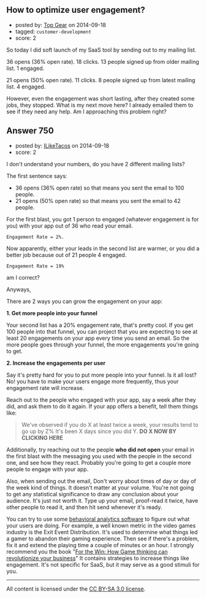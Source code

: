 ## How to optimize user engagement?

- posted by: [Top Gear](https://stackexchange.com/users/4690596/top-gear) on 2014-09-18
- tagged: `customer-development`
- score: 2

So today I did soft launch of my SaaS tool by sending out to my mailing list.

36 opens (36% open rate). 18 clicks. 13 people signed up from older mailing list. 1 engaged.

21 opens (50% open rate). 11 clicks. 8 people signed up from latest mailing list. 4 engaged.

However, even the engagement was short lasting, after they created some jobs, they stopped. What is my next move here? I already emailed them to see if they need any help. Am I approaching this problem right?


## Answer 750

- posted by: [ILikeTacos](https://stackexchange.com/users/1382925/iliketacos) on 2014-09-18
- score: 2

<p>I don't understand your numbers, do you have 2 different mailing lists? </p>

<p>The first sentence says:</p>

<ul>
<li>36 opens (36% open rate) so that means you sent the email to 100
people.  </li>
<li>21 opens (50% open rate) so that means you sent the email to 42
people.</li>
</ul>

<p>For the first blast, you got 1 person to engaged (whatever engagement is for you) with your app out of 36 who read your email. </p>

<p><code>Engagement Rate = 2%.</code></p>

<p>Now apparently, either your leads in the second list are warmer, or you did a better job because out of 21 people 4 engaged.</p>

<p><code>Engagement Rate = 19%</code></p>

<p>am I correct? </p>

<p>Anyways, </p>

<p>There are 2 ways you can grow the engagement on your app:</p>

<p><strong>1. Get more people into your funnel</strong></p>

<p>Your second list has a 20% engagement rate, that's pretty cool. If you get 100 people into that funnel, you can project that you are expecting to see at least 20 engagements on your app every time you send an email. So the more people goes through your funnel, the more engagements you're going to get. </p>

<p><strong>2. Increase the engagements per user</strong></p>

<p>Say it's pretty hard for you to put more people into your funnel. Is it all lost? No! you have to make your users engage more frequently, thus your engagement rate will increase.</p>

<p>Reach out to the people who engaged with your app, say a week after they did, and ask them to do it again. If your app offers a benefit, tell them things like:</p>

<blockquote>
  <p>We've observed if you do X at least twice a week, your results tend to
  go up by Z% It's been X days since you did Y.  <strong>DO X NOW BY CLICKING
  HERE</strong></p>
</blockquote>

<p>Additionally, try reaching out to the people <strong>who did not open</strong> your email in the first blast with the messaging you used with the people in the second one, and see how they react. Probably you're going to get a couple more people to engage with your app.</p>

<p>Also, when sending out the email, Don't worry about times of day or day of the week kind of things. It doesn't matter at your volume. You're not going to get any statistical significance to draw any conclusion about your audience. It's just not worth it. Type up your email, proof-read it twice, have other people to read it, and then hit send whenever it's ready.</p>

<p>You can try to use some <a href="http://customer.io/" rel="nofollow">behavioral analytics software</a> to figure out what your users are doing. For example, a well known metric in the video games industry is the Exit Event Distribution. It's used to determine what things led a gamer to abandon their gaming experience. Then see if there's a problem, fix it and extend the playing time a couple of minutes or an hour. I strongly recommend you the book "<a href="http://amzn.to/1p2u4Fg" rel="nofollow">For the Win: How Game thinking can revolutionize your business</a>" It contains strategies to increase things like engagement. It's not specific for SaaS, but it may serve as a good stimuli for you. </p>




---

All content is licensed under the [CC BY-SA 3.0 license](https://creativecommons.org/licenses/by-sa/3.0/).
